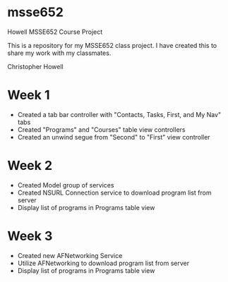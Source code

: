 msse652
=======

Howell MSSE652 Course Project

This is a repository for my MSSE652 class project. I have created this to share my work with my classmates.

Christopher Howell

Week 1 
=======
- Created a tab bar controller with "Contacts, Tasks, First, and My Nav" tabs
- Created "Programs" and "Courses" table view controllers
- Created an unwind segue from "Second" to "First" view controller

Week 2
=======
- Created Model group of services
- Created NSURL Connection service to download program list from server
- Display list of programs in Programs table view

Week 3
=======
- Created new AFNetworking Service
- Utilize AFNetworking to download program list from server
- Display list of programs in Programs table view
